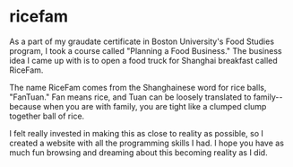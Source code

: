# ricefam

As a part of my graudate certificate in Boston University's Food Studies program, I took a course called "Planning a Food Business." 
The business idea I came up with is to open a food truck for Shanghai breakfast called RiceFam. 

The name RiceFam comes from the Shanghainese word for rice balls, "FanTuan." Fan means rice, and Tuan can be loosely translated to family--
because when you are with family, you are tight like a clumped clump together ball of rice. 

I felt really invested in making this as close to reality as possible, so I created a website with all the programming skills I had.
I hope you have as much fun browsing and dreaming about this becoming reality as I did. 
